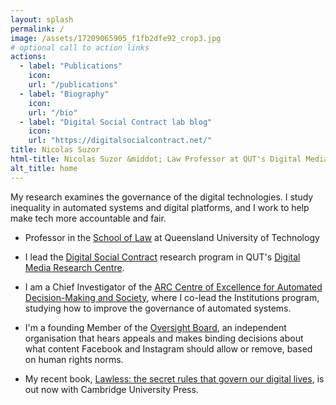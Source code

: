 ```yaml
---
layout: splash
permalink: /
image: /assets/17209065905_f1fb2dfe92_crop3.jpg
# optional call to action links
actions:
  - label: "Publications"
    icon:
    url: "/publications"
  - label: "Biography"
    icon:
    url: "/bio"
  - label: "Digital Social Contract lab blog"
    icon:
    url: "https://digitalsocialcontract.net/"
title: Nicolas Suzor
html-title: Nicolas Suzor &middot; Law Professor at QUT's Digital Media Research Centre
alt_title: home
---
```



My research examines the governance of the digital technologies. I study inequality in automated systems and digital platforms, and I work to help make tech more accountable and fair.


*   Professor in the [School of Law](http://law.qut.edu.au) at Queensland University of Technology

*   I lead the [Digital Social Contract](https://research.qut.edu.au/dmrc/programs/the-digital-social-contract/) research program in  QUT's [Digital Media Research Centre](http://qut.edu.au/research/dmrc/).

*   I am a Chief Investigator of the [ARC Centre of Excellence for Automated Decision-Making and Society](https://admscentre.org.au), where I co-lead the Institutions program, studying how to improve the governance of automated systems.

*   I'm a founding Member of the [Oversight Board](https://oversightboard.com), an independent organisation that hears appeals and makes binding decisions about what content Facebook and Instagram should allow or remove, based on human rights norms.

* My recent book, [Lawless: the secret rules that govern our digital lives](https://www.amazon.com/Lawless-Secret-Rules-Govern-Digital/dp/1108740472/), is out now with Cambridge University Press.
